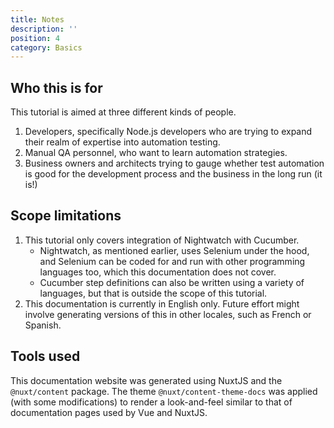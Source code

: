 ```yaml
---
title: Notes
description: ''
position: 4
category: Basics
---
```


## Who this is for
This tutorial is aimed at three different kinds of people.

1. Developers, specifically Node.js developers who are trying to expand their realm of expertise into automation testing.
2. Manual QA personnel, who want to learn automation strategies.
3. Business owners and architects trying to gauge whether test automation is good for the development process and the business in the long run (it is!)

## Scope limitations

1. This tutorial only covers integration of Nightwatch with Cucumber.
    - Nightwatch, as mentioned earlier, uses Selenium under the hood, and Selenium can be coded for and run with other programming languages too, which this documentation does not cover.
    - Cucumber step definitions can also be written using a variety of languages, but that is outside the scope of this tutorial.
2. This documentation is currently in English only. Future effort might involve generating versions of this in other locales, such as French or Spanish.

## Tools used

This documentation website was generated using NuxtJS and the `@nuxt/content` package. The theme `@nuxt/content-theme-docs` was applied (with some modifications) to render a look-and-feel similar to that of documentation pages used by Vue and NuxtJS.